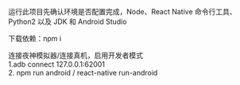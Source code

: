运行此项目先确认环境是否配置完成，Node、React Native 命令行工具、Python2 以及 JDK 和 Android Studio

下载依赖：npm i

连接夜神模拟器/连接真机，启用开发者模式  
1.adb connect 127.0.0.1:62001       
2. npm run android / react-native run-android
